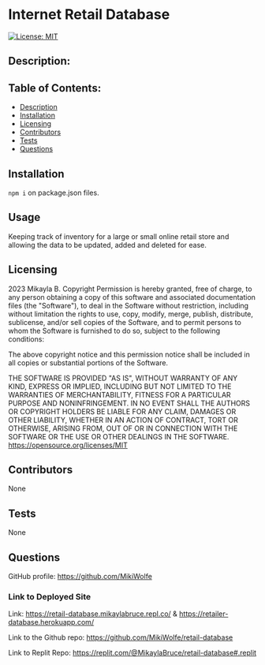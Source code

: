# Internet Retail Database

[![License: MIT](https://img.shields.io/badge/License-MIT-yellow.svg)](https://opensource.org/licenses/MIT)

## Description:

## Table of Contents:

- [Description](#description)
- [Installation](#installation)
- [Licensing](#licensing)
- [Contributors](#contributors)
- [Tests](#tests)
- [Questions](#questions)

## Installation

`npm i` on package.json files.

## Usage

Keeping track of inventory for a large or small online retail store and allowing the data to be updated, added and deleted for ease.

## Licensing

2023 Mikayla B.
Copyright Permission is hereby granted, free of charge,
to any person obtaining a copy of this software and associated documentation files (the "Software"), to deal in
the Software without restriction, including without limitation the rights to use, copy, modify, merge, publish,
distribute, sublicense, and/or sell
copies of the Software, and to permit persons to whom the Software is furnished to do so,
subject to the following conditions:

The above copyright notice and this permission notice shall be included in all copies or substantial
portions of the Software.

THE SOFTWARE IS PROVIDED "AS IS", WITHOUT WARRANTY OF ANY KIND, EXPRESS OR IMPLIED, INCLUDING BUT NOT LIMITED TO
THE WARRANTIES OF MERCHANTABILITY, FITNESS FOR A PARTICULAR PURPOSE AND NONINFRINGEMENT. IN NO EVENT SHALL THE
AUTHORS OR COPYRIGHT HOLDERS BE LIABLE FOR ANY CLAIM, DAMAGES OR OTHER LIABILITY, WHETHER IN AN ACTION OF CONTRACT,
TORT OR OTHERWISE, ARISING FROM, OUT OF OR IN CONNECTION WITH THE SOFTWARE OR THE USE OR OTHER DEALINGS IN THE
SOFTWARE.
https://opensource.org/licenses/MIT

## Contributors

None

## Tests

None

## Questions

GitHub profile: https://github.com/MikiWolfe



### Link to Deployed Site
Link: https://retail-database.mikaylabruce.repl.co/ & https://retailer-database.herokuapp.com/

Link to the Github repo: https://github.com/MikiWolfe/retail-database

Link to Replit Repo: https://replit.com/@MikaylaBruce/retail-database#.replit


